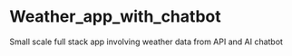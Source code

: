 # Weather_app_with_chatbot
Small scale full stack app involving weather data from API and AI chatbot 
